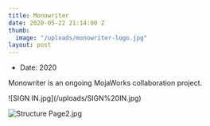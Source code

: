 ```yaml
---
title: Monowriter
date: 2020-05-22 21:14:00 Z
thumb:
  image: "/uploads/monowriter-logo.jpg"
layout: post
---
```


<ul class="list-tools" style="color:#{{ page.color }}">
  <li>Date: 2020</li>
</ul>

<p class="lead"> Monowriter is an ongoing MojaWorks collaboration project. </p>
![SIGN IN.jpg](/uploads/SIGN%20IN.jpg)

![Structure Page2.jpg](/uploads/Structure%20Page2.jpg)